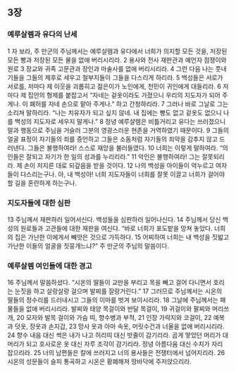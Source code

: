 ## 3장
### 예루살렘과 유다의 난세
1 자 보라, 주 만군의 주님께서는 예루살렘과 유다에서 너희가 의지할 모든 것을, 저장된 모든 빵과 저장된 모든 물을 없애 버리시리라.
2 용사와 전사 재판관과 예언자 점쟁이와 원로
3 장교와 귀족 고문관과 장인과 마술사를 없애 버리시리라.
4 그런 다음 나는 풋내기들을 그들의 제후로 세우고 철부지들이 그들을 다스리게 하리라.
5 백성들은 서로가 서로를, 저마다 제 이웃을 괴롭히고 젊은이가 노인에게, 천민이 귀인에게 대들리라.
6 저마다 제 집안의 형제를 붙잡고서 “자네는 겉옷이라도 가졌으니 우리의 지도자가 되어 주게나. 이 폐허를 자네 손으로 맡아 주게나.” 하고 간청하리라.
7 그러나 바로 그날로 그는 소리쳐 말하리라. “나는 치유자가 되고 싶지 않네. 내 집에는 빵도 없고 겉옷도 없으니 나를 백성의 지도자로 세우지 말게나.”
8 정녕 예루살렘은 비틀거리고 유다는 쓰러졌으니 말과 행동으로 주님을 거슬러 그분의 영광스러운 현존을 거역하였기 때문이다.
9 그들의 얼굴 표정이 자기들의 죄를 증언하고 그들은 소돔처럼 자기들의 죄악을 감추지 않고 드러낸다. 그들은 불행하여라! 스스로 재앙을 불러들였다.
10 너희는 이렇게 말하여라. “의인들은 잘되고 자기가 한 일의 성과를 누리리라.”
11 악인은 불행하여라! 그는 잘못되리라. 제 손이 저지른 대로 되갚음을 받을 것이다.
12 나의 백성을 아이들이 억누르고 여자들이 다스리는구나. 아, 내 백성아! 너희 지도자들이 너희를 잘못 이끌고 너희가 걸어야 할 길을 혼란하게 하는구나.
### 지도자들에 대한 심판
13 주님께서 재판하러 일어서신다. 백성들을 심판하러 일어나신다.
14 주님께서 당신 백성의 원로들과 고관들에 대한 재판을 여신다. “바로 너희가 포도밭을 망쳐 놓았다. 너희의 집은 가난한 이에게서 빼앗은 것으로 가득하다.
15 어찌하여 너희는 내 백성을 짓밟고 가난한 이들의 얼굴을 짓뭉개느냐?” 주 만군의 주님의 말씀이다.
### 예루살렘 여인들에 대한 경고
16 주님께서 말씀하셨다. “시온의 딸들이 교만을 부리고 목을 빼고 걸어 다니면서 호리는 눈짓을 하고 살랑살랑 걸으며 발찌를 잘랑거린다.”
17 그러므로 주님께서는 시온의 딸들의 정수리를 드러내시고 그들의 이마를 벗겨 보이시리라.
18 그날에 주님께서는 패물들을 없애 버리시리라. 발찌와 태양 목걸이와 반달 목걸이,
19 귀걸이와 팔찌와 머리쓰개,
20 모자와 발목 걸이와 가슴 띠, 향수병과 부적,
21 인장 가락지와 코걸이,
22 예복과 덧옷, 장옷과 손지갑,
23 망사 옷과 아마 속옷, 머릿수건과 너울을 없애 버리시리라.
24 향수 내음 대신 썩은 내가 나고 허리띠 대신 밧줄이 감기리라. 곱게 땋았던 머리가 대머리가 되고 호사로운 옷 대신 자루 조각이 감기리라. 정녕 아름다움 대신 수치가 자리 잡으리라.
25 너의 남편들은 칼에 쓰러지고 너의 용사들은 전쟁터에서 넘어지리라.
26 시온의 성문들이 슬피 통곡하고 시온은 황폐해져 땅바닥에 주저앉으리라.
